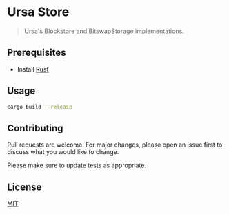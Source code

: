 # Ursa Store

> Ursa's Blockstore and BitswapStorage implementations.

## Prerequisites

- Install [Rust](https://www.rust-lang.org/)

## Usage

```sh
cargo build --release
```

## Contributing
Pull requests are welcome. For major changes, please open an issue first to discuss what you would like to change.

Please make sure to update tests as appropriate.

## License
[MIT](https://choosealicense.com/licenses/mit/)